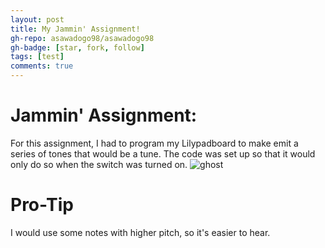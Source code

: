 ```yaml
---
layout: post
title: My Jammin' Assignment!
gh-repo: asawadogo98/asawadogo98
gh-badge: [star, fork, follow]
tags: [test]
comments: true
---
```

# Jammin' Assignment:
For this assignment, I had to program my Lilypadboard to make emit a series of tones that would be a tune. The code was set up so that it would only do so when the switch was turned on.
![ghost](https://asawadogo98.github.io/assets/img/20665.jpg)
# Pro-Tip
I would use some notes with higher pitch, so it's easier to hear.
